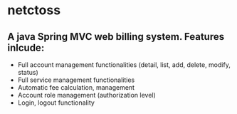 # netctoss

## A java Spring MVC web billing system.  Features inlcude:
* Full account management functionalities (detail, list, add, delete, modify, status)
* Full service management functionalities
* Automatic fee calculation, management
* Account role management (authorization level)
* Login, logout functionality 
